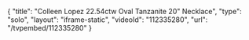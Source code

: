 {
    "title": "Colleen Lopez 22.54ctw Oval Tanzanite 20\" Necklace",
    "type": "solo",
    "layout": "iframe-static",
    "videoId": "112335280",
    "url": "\/tvpembed\/112335280"
}